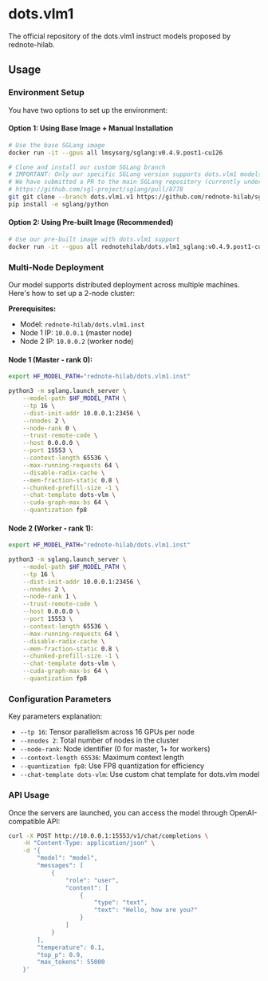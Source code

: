 # dots.vlm1
The official repository of the dots.vlm1 instruct models proposed by rednote-hilab.

## Usage

### Environment Setup

You have two options to set up the environment:

#### Option 1: Using Base Image + Manual Installation
```bash
# Use the base SGLang image
docker run -it --gpus all lmsysorg/sglang:v0.4.9.post1-cu126

# Clone and install our custom SGLang branch
# IMPORTANT: Only our specific SGLang version supports dots.vlm1 models
# We have submitted a PR to the main SGLang repository (currently under review):
# https://github.com/sgl-project/sglang/pull/8778
git git clone --branch dots.vlm1.v1 https://github.com/rednote-hilab/sglang sglang
pip install -e sglang/python
```

#### Option 2: Using Pre-built Image (Recommended)
```bash
# Use our pre-built image with dots.vlm1 support
docker run -it --gpus all rednotehilab/dots.vlm1_sglang:v0.4.9.post1-cu126
```

### Multi-Node Deployment

Our model supports distributed deployment across multiple machines. Here's how to set up a 2-node cluster:

**Prerequisites:**
- Model: `rednote-hilab/dots.vlm1.inst`
- Node 1 IP: `10.0.0.1` (master node)
- Node 2 IP: `10.0.0.2` (worker node)

#### Node 1 (Master - rank 0):
```bash
export HF_MODEL_PATH="rednote-hilab/dots.vlm1.inst"

python3 -m sglang.launch_server \
    --model-path $HF_MODEL_PATH \
    --tp 16 \
    --dist-init-addr 10.0.0.1:23456 \
    --nnodes 2 \
    --node-rank 0 \
    --trust-remote-code \
    --host 0.0.0.0 \
    --port 15553 \
    --context-length 65536 \
    --max-running-requests 64 \
    --disable-radix-cache \
    --mem-fraction-static 0.8 \
    --chunked-prefill-size -1 \
    --chat-template dots-vlm \
    --cuda-graph-max-bs 64 \
    --quantization fp8
```

#### Node 2 (Worker - rank 1):
```bash
export HF_MODEL_PATH="rednote-hilab/dots.vlm1.inst"

python3 -m sglang.launch_server \
    --model-path $HF_MODEL_PATH \
    --tp 16 \
    --dist-init-addr 10.0.0.1:23456 \
    --nnodes 2 \
    --node-rank 1 \
    --trust-remote-code \
    --host 0.0.0.0 \
    --port 15553 \
    --context-length 65536 \
    --max-running-requests 64 \
    --disable-radix-cache \
    --mem-fraction-static 0.8 \
    --chunked-prefill-size -1 \
    --chat-template dots-vlm \
    --cuda-graph-max-bs 64 \
    --quantization fp8
```
### Configuration Parameters

Key parameters explanation:
- `--tp 16`: Tensor parallelism across 16 GPUs per node
- `--nnodes 2`: Total number of nodes in the cluster
- `--node-rank`: Node identifier (0 for master, 1+ for workers)
- `--context-length 65536`: Maximum context length
- `--quantization fp8`: Use FP8 quantization for efficiency
- `--chat-template dots-vlm`: Use custom chat template for dots.vlm model

### API Usage

Once the servers are launched, you can access the model through OpenAI-compatible API:

```bash
curl -X POST http://10.0.0.1:15553/v1/chat/completions \
    -H "Content-Type: application/json" \
    -d '{
        "model": "model", 
        "messages": [
            {
                "role": "user", 
                "content": [
                    {
                        "type": "text", 
                        "text": "Hello, how are you?"
                    }
                ]
            }
        ], 
        "temperature": 0.1, 
        "top_p": 0.9,
        "max_tokens": 55000
    }'
```